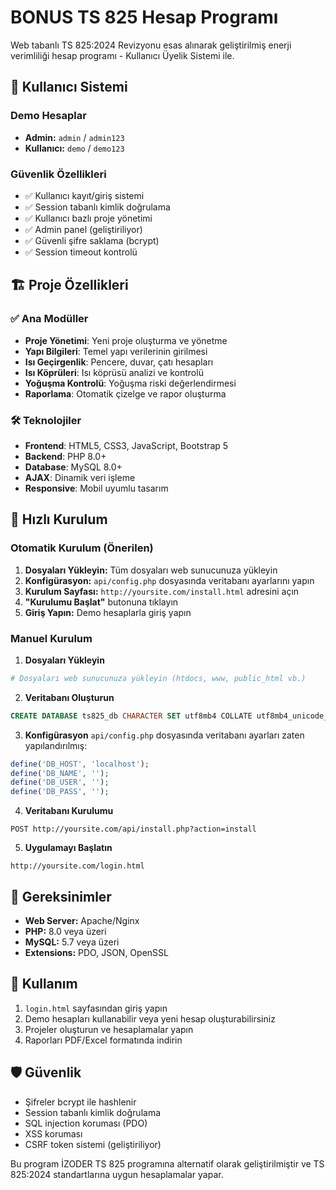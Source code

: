 # BONUS TS 825 Hesap Programı

Web tabanlı TS 825:2024 Revizyonu esas alınarak geliştirilmiş enerji verimliliği hesap programı - Kullanıcı Üyelik Sistemi ile.

## 🔐 Kullanıcı Sistemi

### Demo Hesaplar
- **Admin:** `admin` / `admin123`
- **Kullanıcı:** `demo` / `demo123`

### Güvenlik Özellikleri
- ✅ Kullanıcı kayıt/giriş sistemi
- ✅ Session tabanlı kimlik doğrulama
- ✅ Kullanıcı bazlı proje yönetimi
- ✅ Admin panel (geliştiriliyor)
- ✅ Güvenli şifre saklama (bcrypt)
- ✅ Session timeout kontrolü

## 🏗️ Proje Özellikleri

### ✅ Ana Modüller
- **Proje Yönetimi**: Yeni proje oluşturma ve yönetme
- **Yapı Bilgileri**: Temel yapı verilerinin girilmesi
- **Isı Geçirgenlik**: Pencere, duvar, çatı hesapları
- **Isı Köprüleri**: Isı köprüsü analizi ve kontrolü
- **Yoğuşma Kontrolü**: Yoğuşma riski değerlendirmesi
- **Raporlama**: Otomatik çizelge ve rapor oluşturma

### 🛠️ Teknolojiler
- **Frontend**: HTML5, CSS3, JavaScript, Bootstrap 5
- **Backend**: PHP 8.0+
- **Database**: MySQL 8.0+
- **AJAX**: Dinamik veri işleme
- **Responsive**: Mobil uyumlu tasarım

## 🚀 Hızlı Kurulum

### Otomatik Kurulum (Önerilen)
1. **Dosyaları Yükleyin:** Tüm dosyaları web sunucunuza yükleyin
2. **Konfigürasyon:** `api/config.php` dosyasında veritabanı ayarlarını yapın
3. **Kurulum Sayfası:** `http://yoursite.com/install.html` adresini açın
4. **"Kurulumu Başlat"** butonuna tıklayın
5. **Giriş Yapın:** Demo hesaplarla giriş yapın

### Manuel Kurulum
1. **Dosyaları Yükleyin**
```bash
# Dosyaları web sunucunuza yükleyin (htdocs, www, public_html vb.)
```

2. **Veritabanı Oluşturun**
```sql
CREATE DATABASE ts825_db CHARACTER SET utf8mb4 COLLATE utf8mb4_unicode_ci;
```

3. **Konfigürasyon**
`api/config.php` dosyasında veritabanı ayarları zaten yapılandırılmış:
```php
define('DB_HOST', 'localhost');
define('DB_NAME', '');
define('DB_USER', '');
define('DB_PASS', '');
```

4. **Veritabanı Kurulumu**
```
POST http://yoursite.com/api/install.php?action=install
```

5. **Uygulamayı Başlatın**
```
http://yoursite.com/login.html
```

## 🔧 Gereksinimler

- **Web Server:** Apache/Nginx
- **PHP:** 8.0 veya üzeri
- **MySQL:** 5.7 veya üzeri
- **Extensions:** PDO, JSON, OpenSSL

## 📱 Kullanım

1. `login.html` sayfasından giriş yapın
2. Demo hesapları kullanabilir veya yeni hesap oluşturabilirsiniz
3. Projeler oluşturun ve hesaplamalar yapın
4. Raporları PDF/Excel formatında indirin

## 🛡️ Güvenlik

- Şifreler bcrypt ile hashlenir
- Session tabanlı kimlik doğrulama
- SQL injection koruması (PDO)
- XSS koruması
- CSRF token sistemi (geliştiriliyor)

Bu program İZODER TS 825 programına alternatif olarak geliştirilmiştir ve TS 825:2024 standartlarına uygun hesaplamalar yapar.
